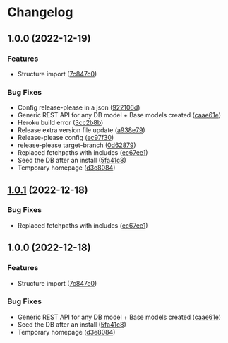 # Changelog

## 1.0.0 (2022-12-19)


### Features

* Structure import ([7c847c0](https://github.com/Zenoo/fullstack-typescript-monorepo/commit/7c847c0c1a0d4600e5be421c6622c4affb4898db))


### Bug Fixes

* Config release-please in a json ([922106d](https://github.com/Zenoo/fullstack-typescript-monorepo/commit/922106dd8ec0f9d9d54e8d9d49b618ec6cfc8d7e))
* Generic REST API for any DB model + Base models created ([caae61e](https://github.com/Zenoo/fullstack-typescript-monorepo/commit/caae61e81c76a9fd7e0bf24c31bf6a82dce2ebd7))
* Heroku build error ([3cc2b8b](https://github.com/Zenoo/fullstack-typescript-monorepo/commit/3cc2b8bb50a7e7518c159b3956a64ab4aa2b8d8a))
* Release extra version file update ([a938e79](https://github.com/Zenoo/fullstack-typescript-monorepo/commit/a938e7985871ba2d245bbfd479f719e65d321864))
* Release-please config ([ec97f30](https://github.com/Zenoo/fullstack-typescript-monorepo/commit/ec97f303ca6283d2af294470bfa6f132db0ccaa6))
* release-please target-branch ([0d62879](https://github.com/Zenoo/fullstack-typescript-monorepo/commit/0d62879fef36c3b0d98e19fb9dc1c3ad6e58ed51))
* Replaced fetchpaths with includes ([ec67ee1](https://github.com/Zenoo/fullstack-typescript-monorepo/commit/ec67ee1ebf67ed929b57cf84cc997bf1e71ee38b))
* Seed the DB after an install ([5fa41c8](https://github.com/Zenoo/fullstack-typescript-monorepo/commit/5fa41c872c3cd384062b6dbe7e09057d9b41c895))
* Temporary homepage ([d3e8084](https://github.com/Zenoo/fullstack-typescript-monorepo/commit/d3e808460d666e1c8254d3c8c16760c71582044b))

## [1.0.1](https://github.com/Zenoo/fullstack-typescript-monorepo/compare/v1.0.0...v1.0.1) (2022-12-18)


### Bug Fixes

* Replaced fetchpaths with includes ([ec67ee1](https://github.com/Zenoo/fullstack-typescript-monorepo/commit/ec67ee1ebf67ed929b57cf84cc997bf1e71ee38b))

## 1.0.0 (2022-12-18)


### Features

* Structure import ([7c847c0](https://github.com/Zenoo/fullstack-typescript-monorepo/commit/7c847c0c1a0d4600e5be421c6622c4affb4898db))


### Bug Fixes

* Generic REST API for any DB model + Base models created ([caae61e](https://github.com/Zenoo/fullstack-typescript-monorepo/commit/caae61e81c76a9fd7e0bf24c31bf6a82dce2ebd7))
* Seed the DB after an install ([5fa41c8](https://github.com/Zenoo/fullstack-typescript-monorepo/commit/5fa41c872c3cd384062b6dbe7e09057d9b41c895))
* Temporary homepage ([d3e8084](https://github.com/Zenoo/fullstack-typescript-monorepo/commit/d3e808460d666e1c8254d3c8c16760c71582044b))
